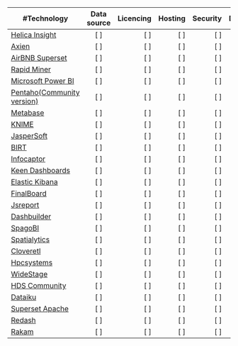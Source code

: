 |  #Technology | Data source | Licencing | Hosting | Security | Deployment | User Customization | Data Manipulation | Verdict|
| ------------- |:-------------:| -----:|-----:|-----:|-----:|-----:|-----:|-----:|
|[Helica Insight](https://helicalinsight.github.io/helicalinsight/#/) | [ ]|[ ] | [ ] |[ ]|[ ] |[ ] |[ ] |[ ] |
|[Axien](http://www.platform.abixen.com/)| [ ] |[ ] | [ ] |[ ]|[ ] |[ ] |[ ] |[ ] |
|[AirBNB Superset](http://airbnb.io/projects/superset/)| [ ] |[ ] | [ ] |[ ]|[ ] |[ ] |[ ] |[ ] |
|[Rapid Miner](https://rapidminer.com/) | [ ] |[ ] | [ ] |[ ]|[ ] |[ ] |[ ] |[ ] |
|[Microsoft Power BI](https://powerbi.microsoft.com/en-us/) | [ ] |[ ] | [ ] |[ ]|[ ] |[ ] |[ ] |[ ] |
|[Pentaho(Community version)](http://www.pentaho.com/) | [ ] |[ ] | [ ] |[ ]|[ ] |[ ] |[ ] |[ ] |
|[Metabase](https://www.metabase.com/) | [ ] |[ ] | [ ] |[ ]|[ ] |[ ] |[ ] |[ ] |
|[KNIME](https://www.knime.com/) | [ ] |[ ] | [ ] |[ ]|[ ] |[ ] |[ ] |[ ] |
|[JasperSoft](http://community.jaspersoft.com/)| [ ] |[ ] | [ ] |[ ]|[ ] |[ ] |[ ] |[ ] |
|[BIRT](http://www.eclipse.org/birt/) | [ ] |[ ] | [ ] |[ ]|[ ] |[ ] |[ ] |[ ] |
|[Infocaptor](https://my.infocaptor.com/)| [ ] |[ ] | [ ] |[ ]|[ ] |[ ] |[ ] |[ ] |
|[Keen Dashboards](https://keen.github.io/dashboards/)| [ ] |[ ] | [ ] |[ ]|[ ] |[ ] |[ ] |[ ] |
|[Elastic Kibana](https://www.elastic.co/)| [ ] |[ ] | [ ] |[ ]|[ ] |[ ] |[ ] |[ ] |
|[FinalBoard](http://finalboard.com/demo/#/)| [ ] |[ ] | [ ] |[ ]|[ ] |[ ] |[ ] |[ ] |
|[Jsreport](https://jsreport.net/)| [ ] |[ ] | [ ] |[ ]|[ ] |[ ] |[ ] |[ ] |
|[Dashbuilder](http://dashbuilder.org/)| [ ] |[ ] | [ ] |[ ]|[ ] |[ ] |[ ] |[ ] |
|[SpagoBI](http://www.spagobi.org/)| [ ] |[ ] | [ ] |[ ]|[ ] |[ ] |[ ] |[ ] |
|[Spatialytics](http://www.spatialytics.org/projects/geokettle/)| [ ] |[ ] | [ ] |[ ]|[ ] |[ ] |[ ] |[ ] |
|[Cloveretl](http://www.cloveretl.com/products/open-source)| [ ] |[ ] | [ ] |[ ]|[ ] |[ ] |[ ] |[ ] |
|[Hpcsystems](https://hpccsystems.com/)| [ ] |[ ] | [ ] |[ ]|[ ] |[ ] |[ ] |[ ] |
|[WideStage](http://widestage.com/en)| [ ] |[ ] | [ ] |[ ]|[ ] |[ ] |[ ] |[ ] |
|[HDS Community](https://community.hds.com/community/products-and-solutions/pentaho/?utm_source=PredictiveAnalyticsToday&utm_medium=Review&utm_campaign=PAT)| [ ] |[ ] | [ ] |[ ]|[ ] |[ ] |[ ] |[ ] |
|[Dataiku](https://www.dataiku.com/dss/editions/)| [ ] |[ ] | [ ] |[ ]|[ ] |[ ] |[ ] |[ ] |
|[Superset Apache](http://superset.apache.org/)| [ ] |[ ] | [ ] |[ ]|[ ] |[ ] |[ ] |[ ] |
|[Redash](https://redash.io/)| [ ] |[ ] | [ ] |[ ]|[ ] |[ ] |[ ] |[ ] |
|[Rakam](https://rakam.io/)| [ ] |[ ] | [ ] |[ ]|[ ] |[ ] |[ ] |[ ] |
